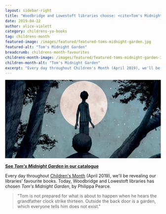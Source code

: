 ```yaml
---
layout: sidebar-right
title: "Woodbridge and Lowestoft libraries choose: <cite>Tom's Midnight Garden</cite>, by Philippa Pearce"
date: 2019-04-22
author: alice-violett
category: childrens-ya-books
tag: childrens-month
featured-image: /images/featured/featured-toms-midnight-garden.jpg
featured-alt: "Tom's Midnight Garden"
breadcrumb: childrens-month-favourites
childrens-month-image: /images/featured/featured-toms-midnight-garden-358.jpg
children-month-alt: "Tom's Midnight Garden"
excerpt: "Every day throughout Children's Month (April 2019), we'll be revealing our libraries' favourite books. Today, Woodbridge and Lowestoft libraries has chosen <cite>Tom's Midnight Garden</cite>, by Philippa Pearce."
---
```


![Tom's Midnight Garden](/images/featured/featured-toms-midnight-garden.jpg)

**[See <cite>Tom's Midnight Garden</cite> in our catalogue](https://suffolk.spydus.co.uk/cgi-bin/spydus.exe/ENQ/OPAC/BIBENQ?BRN=1745216)**

Every day throughout [Children's Month](/childrens-month/) (April 2019), we'll be revealing our libraries' favourite books. Today, Woodbridge and Lowestoft libraries has chosen <cite>Tom's Midnight Garden</cite>, by Philippa Pearce.

> "Tom is not prepared for what is about to happen when he hears the grandfather clock strike thirteen. Outside the back door is a garden, which everyone tells him does not exist."
